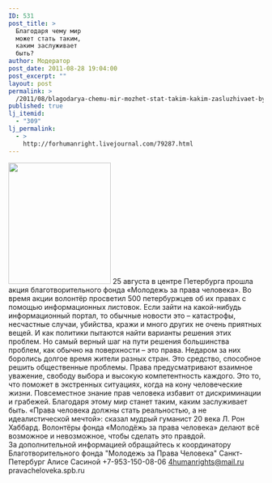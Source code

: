 ```yaml
---
ID: 531
post_title: >
  Благодаря чему мир
  может стать таким,
  каким заслуживает
  быть?
author: Модератор
post_date: 2011-08-28 19:04:00
post_excerpt: ""
layout: post
permalink: >
  /2011/08/blagodarya-chemu-mir-mozhet-stat-takim-kakim-zasluzhivaet-by-t.html
published: true
lj_itemid:
  - "309"
lj_permalink:
  - >
    http://forhumanright.livejournal.com/79287.html
---
```

<a href="http://pics.livejournal.com/forhumanright/pic/00008r2h/"><img src="http://pics.livejournal.com/forhumanright/pic/00008r2h" width="202" height="240" border='0'/></a> 25 августа в центре Петербурга прошла акция благотворительного фонда «Молодежь за права человека». Во время акции волонтёр просветил 500 петербуржцев об их правах с помощью информационных листовок.
Если зайти на какой-нибудь информационный портал, то обычные новости это – катастрофы, несчастные случаи, убийства, кражи и много других не очень приятных вещей. И как политики пытаются найти варианты решения этих проблем. Но самый верный шаг на пути решения большинства проблем, как обычно на поверхности – это права. Недаром за них боролись долгое время жители разных стран. Это средство, способное решить общественные проблемы. Права  предусматривают  взаимное уважение, свободу выбора и высокую компетентность каждого. Это то, что поможет в экстренных ситуациях, когда на кону человеческие жизни. Повсеместное знание прав человека избавит от дискриминации и грабежей. Благодаря этому мир станет таким, каким заслуживает быть.
«Права  человека должны стать реальностью, а не идеалистической мечтой»: сказал мудрый гуманист 20 века Л. Рон Хаббард. Волонтёры фонда «Молодёжь за права человека» делают всё возможное и невозможное, чтобы сделать это правдой.     	
За дополнительной информацией обращайтесь к координатору 
Благотворительного фонда "Молодежь за Права Человека" Санкт-Петербург 
Алисе Сасиной
+7-953-150-08-06 
4humanrights@mail.ru 
pravacheloveka.spb.ru